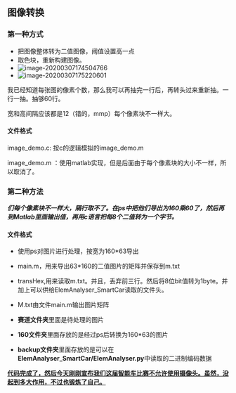 ## 图像转换

### 第一种方式

+ 把图像整体转为二值图像，阈值设置高一点
+ 取色块，重新构建图像。
+ ![image-20200307174504766](C:\Users\81536\AppData\Roaming\Typora\typora-user-images\image-20200307174504766.png)
+ ![image-20200307175220601](C:\Users\81536\AppData\Roaming\Typora\typora-user-images\image-20200307175220601.png)



我已经知道每张图的像素个数，那么我可以再抽完一行后，再转头过来重新抽。一行一抽。抽够60行。

宽和高间隔应该都是12（错的，mmp）每个像素块不一样大。

#### 文件格式

image_demo.c: 按c的逻辑模拟的image_demo.m

image_demo.m ：使用matlab实现，但是后面由于每个像素块的大小不一样，所以取消了。

### 第二种方法



***们每个像素块不一样大，隔行取不了。在ps中把他们导出为160乘60了，然后再到Matlab里面输出值，再用c语言把每8个二值转为一个字节。***



#### 文件格式

+ 使用ps对图片进行处理，按宽为160*63导出

+ main.m，用来导出63*160的二值图片的矩阵并保存到m.txt

+ transHex,用来读取m.txt。并且，丢弃前三行。然后将8位bit值转为1byte。并加上可以供给ElemAnalyser_SmartCar读取的文件头。

  [^head：1.图片类型（二值，灰度，rgb）2.图片高度 3. 图片宽度。   各占一个字节。]: 

+ M.txt由文件main.m输出图片矩阵

+ **赛道文件夹**里面是待处理的图片

+ **160文件夹**里面存放的是经过ps后转换为160*63的图片

+ **backup文件夹**里面存放的是可以在 **ElemAnalyser_SmartCar/ElemAnalyser.py**中读取的二进制编码数据



<u>**代码完成了，然后今天刚刚宣布我们这届智能车比赛不允许使用摄像头。虽然，没起到多大作用，不过也锻炼了自己。**</u>